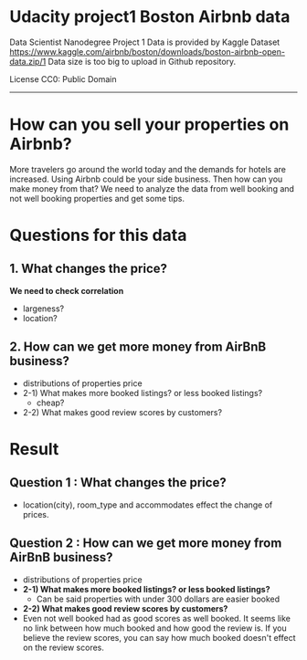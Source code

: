 # Udacity project1 Boston Airbnb data

Data Scientist Nanodegree Project 1
Data is provided by Kaggle Dataset https://www.kaggle.com/airbnb/boston/downloads/boston-airbnb-open-data.zip/1
Data size is too big to upload in Github repository.

License CC0: Public Domain

---
# How can you sell your properties on Airbnb?
More travelers go around the world today and the demands for hotels are increased. Using Airbnb could be your side business.
Then how can you make money from that? We need to analyze the data from well booking and not well booking properties and get some tips.

# Questions for this data
## 1. What changes the price?
**We need to check correlation**
- largeness?
- location?

## 2. How can we get more money from AirBnB business?
 - distributions of properties price
 - 2-1) What makes more booked listings? or less booked listings?
     - cheap?
 - 2-2) What makes good review scores by customers?

# Result
## Question 1 : What changes the price?
- location(city), room_type and accommodates effect the change of prices.

## Question 2 : How can we get more money from AirBnB business?
 - distributions of properties price
 - **2-1) What makes more booked listings? or less booked listings?**
     - Can be said properties with under 300 dollars are easier booked
 - **2-2) What makes good review scores by customers?**
  - Even not well booked had as good scores as well booked. It seems like no link between how much booked and how good the review is. If you believe the review scores, you can say how much booked doesn't effect on the review scores.
